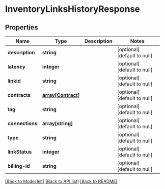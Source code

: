 # InventoryLinksHistoryResponse

## Properties
Name | Type | Description | Notes
------------ | ------------- | ------------- | -------------
**description** | **string** |  | [optional] [default to null]
**latency** | **integer** |  | [optional] [default to null]
**linkid** | **string** |  | [optional] [default to null]
**contracts** | [**array[Contract]**](Contract.md) |  | [optional] [default to null]
**tag** | **string** |  | [optional] [default to null]
**connections** | **array[string]** |  | [optional] [default to null]
**type** | **string** |  | [optional] [default to null]
**linkStatus** | **integer** |  | [optional] [default to null]
**billing-id** | **string** |  | [optional] [default to null]

[[Back to Model list]](../README.md#documentation-for-models) [[Back to API list]](../README.md#documentation-for-api-endpoints) [[Back to README]](../README.md)


